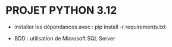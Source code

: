 # PROJET PYTHON 3.12

- installer les dépendances avec :
pip install -r requirements.txt

- BDD : utilisation de Microsoft SQL Server